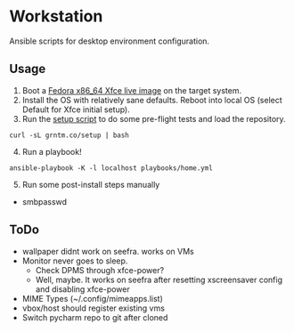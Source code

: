 Workstation
===========

Ansible scripts for desktop environment configuration.

Usage
-----
1) Boot a [Fedora x86_64 Xfce live image](https://spins.fedoraproject.org/xfce/download/index.html) on the target system.
2) Install the OS with relatively sane defaults. Reboot into local OS (select Default for Xfce initial setup).
3) Run the [setup script](https://github.com/cohoe/workstation/blob/master/scripts/setup-fedora.sh) to do some pre-flight tests and load the repository.
```
curl -sL grntm.co/setup | bash
```
4) Run a playbook!
```
ansible-playbook -K -l localhost playbooks/home.yml
```

5) Run some post-install steps manually
* smbpasswd

ToDo
----
* wallpaper didnt work on seefra. works on VMs
* Monitor never goes to sleep. 
  * Check DPMS through xfce-power?
  * Well, maybe. It works on seefra after resetting xscreensaver config and disabling xfce-power
* MIME Types (~/.config/mimeapps.list)
* vbox/host should register existing vms
* Switch pycharm repo to git after cloned

